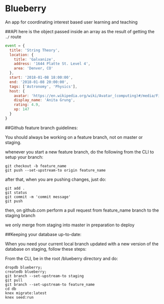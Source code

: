 # Blueberry
An app for coordinating interest based user learning and teaching

##API
here is the object passed inside an array as the result of getting the `./` route
```js
event = {
  title: 'String Theory',
  location: {
    title: 'Galvanize',
    address: '1644 Platte St. Level 4',
    area: 'Denver, CO'
  },
  start: '2018-01-08 18:00:00',
  end: '2018-01-08 20:00:00',
  tags: ['Astronomy', 'Physics'],
  host: {
    avatar: 'https://en.wikipedia.org/wiki/Avatar_(computing)#/media/File:Avatar_girl_face.png',
    display_name: 'Anita Grung',
    rating: 4.9,
    xp: 147
  }
}
```

##Github feature branch guidelines:

You should always be working on a feature branch, not on master or staging.

whenever you start a new feature branch, do the following from the CLI to setup your branch:
```
git checkout -b feature_name
git push --set-upstream-to origin feature_name
```

after that, when you are pushing changes, just do:
```
git add .
git status
git commit -m 'commit message'
git push
```
then, on github.com perform a pull request from feature_name branch to the staging branch

we only merge from staging into master in preparation to deploy

##Keeping your database up-to-date:

When you need your current local branch updated with a new version of the database on staging, follow these steps:

From the CLI, be in the root /blueberry directory and do:
```
dropdb blueberry;
createdb blueberry;
git branch --set-upstream-to staging
git pull
git branch --set-upstream-to feature_name
cd db
knex migrate:latest
knex seed:run
```
